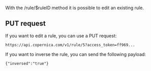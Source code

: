With the /rule/\$ruleID method it is possible to edit an existing rule.

PUT request
-----------

If you want to edit a rule, you can use a PUT request:

```
https://api.copernica.com/v1/rule/5?access_token=ff969...
```

If you want to inverse the rule, you can send the following payload:

```
{"inversed":"true"}
```
